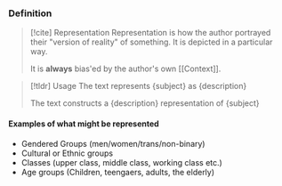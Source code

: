 ### Definition
>[!cite] Representation
>Representation is how the author portrayed their "version of reality" of something. It is depicted in a particular way.
>
>It is **always** bias'ed by the author's own [[Context]].

>[!tldr] Usage
>The text represents {subject} as {description}
>
>The text constructs a {description} representation of {subject}

#### Examples of what might be represented
- Gendered Groups (men/women/trans/non-binary)
- Cultural or Ethnic groups
- Classes (upper class, middle class, working class etc.)
- Age groups (Children, teengaers, adults, the elderly)

